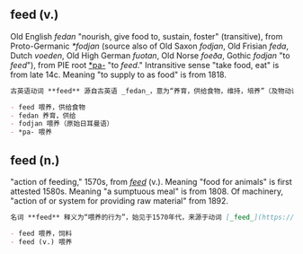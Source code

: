 ## feed (v.)

Old English _fedan_ "nourish, give food to, sustain, foster" (transitive), from Proto-Germanic _\*fodjan_ (source also of Old Saxon _fodjan_, Old Frisian _feda_, Dutch _voeden_, Old High German _fuotan_, Old Norse _foeða_, Gothic _fodjan_ "to _feed_"), from PIE root [\*pa-](https://www.etymonline.com/word/*pa- "Etymology, meaning and definition of *pa- ") "to _feed_." Intransitive sense "take food, eat" is from late 14c. Meaning "to supply to as food" is from 1818.

```md
古英语动词 **feed** 源自古英语 _fedan_，意为“养育，供给食物，维持，培养”（及物动词），源自原始日耳曼语 _*fodjan_，此词也为古撒克逊语 _fodjan_、古弗里西语 _feda_、荷兰语 _voeden_、古高地德语 _fuotan_、古诺斯语 _foeða_ 和哥特语 _fodjan_（意为“喂养”）的共同来源，源自原始印欧语词根 _*pa-_，意为“喂养”。不及物用法“摄取食物、吃”的含义始于14世纪晚期。“供给食物”的含义始于1818年。

- feed 喂养，供给食物  
- fedan 养育，供给  
- fodjan 喂养（原始日耳曼语）  
- *pa- 喂养
```

## feed (n.)

"action of feeding," 1570s, from [_feed_](https://www.etymonline.com/word/feed#etymonline_v_1195 "Etymology, meaning and definition of feed ") (v.). Meaning "food for animals" is first attested 1580s. Meaning "a sumptuous meal" is from 1808. Of machinery, "action of or system for providing raw material" from 1892.

```md
名词 **feed** 释义为“喂养的行为”，始见于1570年代，来源于动词 [_feed_](https://www.etymonline.com/word/feed#etymonline_v_1195 "Etymology, meaning and definition of feed")。表示“动物饲料”意义首次记录于1580年代。“丰盛的一餐”含义始于1808年。机械领域中，指“提供原材料的动作或系统”始见于1892年。

- feed 喂养，饲料  
- feed (v.) 喂养
```